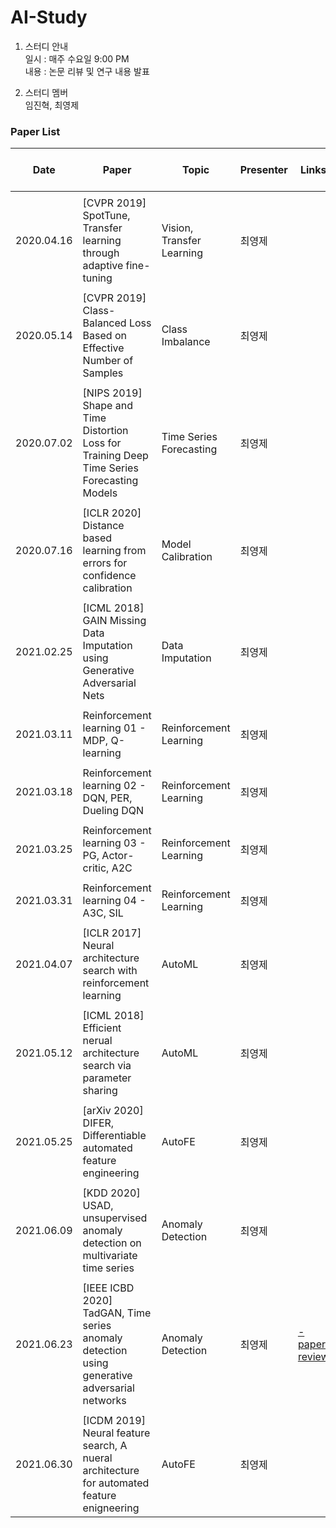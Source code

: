 # AI-Study

1. 스터디 안내  
일시 : 매주 수요일 9:00 PM  
내용 : 논문 리뷰 및 연구 내용 발표  
  
  
2. 스터디 멤버  
임진혁, 최영제
  
  
### Paper List  

Date | Paper | Topic | Presenter | Links | Needs futher modification
---- | ---- | ---- | ---- | ---- | ----
 |  |  |  |  |  
2020.04.16 | [CVPR 2019] SpotTune, Transfer learning through adaptive fine-tuning | Vision, Transfer Learning | 최영제 | | X
 |  |  |  |  |  
2020.05.14 | [CVPR 2019] Class-Balanced Loss Based on Effective Number of Samples | Class Imbalance | 최영제 | | X
 |  |  |  |  |  
2020.07.02 | [NIPS 2019] Shape and Time Distortion Loss for Training Deep Time Series Forecasting Models | Time Series Forecasting | 최영제 | | X
 |  |  |  |  |  
2020.07.16 | [ICLR 2020] Distance based learning from errors for confidence calibration | Model Calibration | 최영제 | | X
 |  |  |  |  |  
2021.02.25 | [ICML 2018] GAIN Missing Data Imputation using Generative Adversarial Nets | Data Imputation | 최영제 | | X
 |  |  |  |  |  
2021.03.11 | Reinforcement learning 01 - MDP, Q-learning | Reinforcement Learning | 최영제 | | O
 |  |  |  |  |  
2021.03.18 | Reinforcement learning 02 - DQN, PER, Dueling DQN | Reinforcement Learning | 최영제 | | O
 |  |  |  |  |  
2021.03.25 | Reinforcement learning 03 - PG, Actor-critic, A2C | Reinforcement Learning | 최영제 | | O
 |  |  |  |  |  
2021.03.31 | Reinforcement learning 04 - A3C, SIL | Reinforcement Learning | 최영제 | | O
 |  |  |  |  |  
2021.04.07 | [ICLR 2017] Neural architecture search with reinforcement learning | AutoML | 최영제 | | X
 |  |  |  |  |  
2021.05.12 | [ICML 2018] Efficient nerual architecture search via parameter sharing | AutoML | 최영제 | | X
 |  |  |  |  |  
2021.05.25 | [arXiv 2020] DIFER, Differentiable automated feature engineering | AutoFE | 최영제 | | X
 |  |  |  |  |  
2021.06.09 | [KDD 2020] USAD, unsupervised anomaly detection on multivariate time series | Anomaly Detection | 최영제 | | X
 |  |  |  |  |  
2021.06.23 | [IEEE ICBD 2020] TadGAN, Time series anomaly detection using generative adversarial networks | Anomaly Detection | 최영제 | [-paper](https://arxiv.org/pdf/2009.07769.pdf)  [review](https://github.com/yjchoi-95/AI-Study/blob/main/Anomaly%20Detection/%5BIEEE%20ICBD%202020%5D%20TadGAN%2C%20Time%20series%20anomaly%20detection%20using%20generative%20adversarial%20networks.pdf) | X
 |  |  |  |  |  
2021.06.30 | [ICDM 2019] Neural feature search, A nueral architecture for automated feature enigneering | AutoFE | 최영제 | | X

